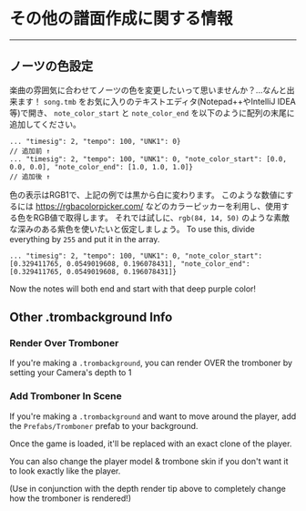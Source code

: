 # その他の譜面作成に関する情報
---

## ノーツの色設定
楽曲の雰囲気に合わせてノーツの色を変更したいって思いませんか？...なんと出来ます！ `song.tmb` をお気に入りのテキストエディタ(Notepad++やIntelliJ IDEA等)で開き、 `note_color_start` と `note_color_end` を以下のように配列の末尾に追加してください。
```
... "timesig": 2, "tempo": 100, "UNK1": 0} 
// 追加前 ↑
... "timesig": 2, "tempo": 100, "UNK1": 0, "note_color_start": [0.0, 0.0, 0.0], "note_color_end": [1.0, 1.0, 1.0]}
// 追加後 ↑
```
色の表示はRGB1で、上記の例では黒から白に変わります。 このような数値にするには <https://rgbacolorpicker.com/> などのカラーピッカーを利用し、使用する色をRGB値で取得します。 それでは試しに、`rgb(84, 14, 50)` のような素敵な深みのある紫色を使いたいと仮定しましょう。 To use this, divide everything by `255` and put it in the array.
```
... "timesig": 2, "tempo": 100, "UNK1": 0, "note_color_start": [0.329411765, 0.0549019608, 0.196078431], "note_color_end": [0.329411765, 0.0549019608, 0.196078431]}
```
Now the notes will both end and start with that deep purple color!


## Other .trombackground Info

### Render Over Tromboner
If you're making a `.trombackground`, you can render OVER the tromboner by setting your Camera's depth to 1

### Add Tromboner In Scene
If you're making a `.trombackground` and want to move around the player, add the `Prefabs/Tromboner` prefab to your background.

Once the game is loaded, it'll be replaced with an exact clone of the player.

You can also change the player model & trombone skin if you don't want it to look exactly like the player.

(Use in conjunction with the depth render tip above to completely change how the tromboner is rendered!)